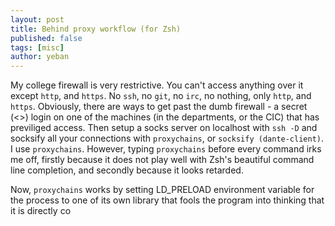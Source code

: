 ```yaml
--- 
layout: post
title: Behind proxy workflow (for Zsh)
published: false
tags: [misc]
author: yeban
---
```


My college firewall is very restrictive. You can't access anything over it except `http`, and `https`. No `ssh`, no `git`, no `irc`, no nothing, only `http`, and `https`. Obviously, there are ways to get past the dumb firewall - a secret (<<wink>>) login on one of the machines (in the departments, or the CIC) that has previliged access. Then setup a socks server on localhost with `ssh -D` and socksify all your connections with `proxychains`, or `socksify (dante-client)`. I use `proxychains`. However, typing `proxychains` before every command irks me off, firstly because it does not play well with Zsh's beautiful command line completion, and secondly because it looks retarded.

Now, `proxychains` works by setting LD\_PRELOAD environment variable for the process to one of its own library that fools the program into thinking that it is directly co
